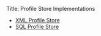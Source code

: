 Title: Profile Store Implementations

- [XML Profile Store](xml/about.html)
- [SQL Profile Store](sql/about.html)


